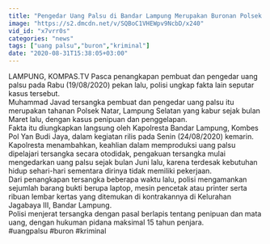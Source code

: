 ```yaml
---
title: "Pengedar Uang Palsu di Bandar Lampung Merupakan Buronan Polsek Natar"
image: "https://s2.dmcdn.net/v/SQBoC1VHEWpv9NcbD/x240"
vid_id: "x7vrr0s"
categories: "news"
tags: ["uang palsu","buron","kriminal"]
date: "2020-08-31T15:38:05+03:00"
---
```

LAMPUNG, KOMPAS.TV  Pasca penangkapan pembuat dan pengedar uang palsu pada Rabu (19/08/2020) pekan lalu, polisi ungkap fakta lain seputar kasus tersebut.   <br>Muhammad Javad tersangka pembuat dan pengedar uang palsu itu merupakan tahanan Polsek Natar, Lampung Selatan yang kabur sejak bulan Maret lalu, dengan kasus penipuan dan penggelapan.   <br>Fakta itu diungkapkan langsung oleh Kapolresta Bandar Lampung, Kombes Pol Yan Budi Jaya, dalam kegiatan rilis pada Senin (24/08/2020) kemarin.   <br>Kapolresta menambahkan, keahlian dalam memproduksi uang palsu dipelajari tersangka secara otodidak, pengakuan tersangka mulai mengedarkan uang palsu sejak bulan Juni lalu, karena terdesak kebutuhan hidup sehari-hari sementara dirinya tidak memiliki pekerjaan.   <br>Dari penangkapan tersangka beberapa waktu lalu, polisi mengamankan sejumlah barang bukti berupa laptop, mesin pencetak atau printer serta ribuan lembar kertas yang ditemukan di kontrakannya di Kelurahan Jagabaya III, Bandar Lampung.   <br>Polisi menjerat tersangka dengan pasal berlapis tentang penipuan dan mata uang, dengan hukuman pidana maksimal 15 tahun penjara.   <br>#uangpalsu #buron #kriminal   <br>
